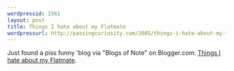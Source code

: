 ```yaml
--- 
wordpressid: 1561
layout: post
title: Things I hate about my Flatmate
wordpressurl: http://passingcuriosity.com/2005/things-i-hate-about-my-flatmate/
---
```

Just found a piss funny 'blog via "Blogs of Note" on Blogger.com: <a href="http://ihatemyflatmate.blogspot.com/">Things I hate about my Flatmate</a>.
